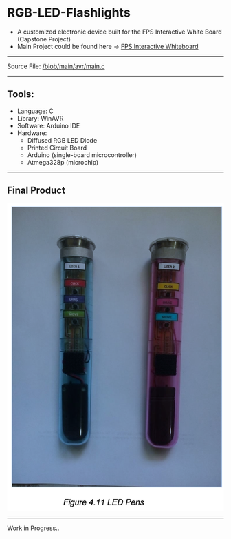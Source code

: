 # RGB-LED-Flashlights
* A customized electronic device built for the FPS Interactive White Board (Capstone Project)
* Main Project could be found here -> [FPS Interactive Whiteboard](https://github.com/angeloparayno/FPS-Interactive-Whiteboard)
---
Source File: [/blob/main/avr/main.c](https://github.com/angeloparayno/RGB-LED-Flashlights/blob/main/avr/main.c)

---
## Tools:
* Language: C
* Library: WinAVR 
* Software: Arduino IDE
* Hardware: 
  * Diffused RGB LED Diode 
  * Printed Circuit Board 
  * Arduino (single-board microcontroller)
  * Atmega328p (microchip)
---
## Final Product
![](https://github.com/angeloparayno/RGB-LED-Flashlights/blob/main/Diagrams%20(RGB)/Finished%20Product/Finished%20Product.png)

---
Work in Progress..

